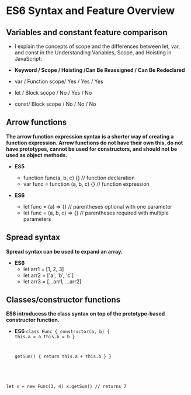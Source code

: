# ES6 Syntax and Feature Overview

## Variables and constant feature comparison
+ I explain the concepts of scope and the differences between let, var, and const in the Understanding Variables, Scope, and Hoisting in JavaScript:

+ **Keyword	/ Scope	    /      Hoisting	/Can Be Reassigned	 /  Can Be Redeclared**
+ var	 /   Function scope/	Yes	  /    Yes	       /          Yes
+ let	 /   Block scope	 /   No	  /    Yes	       /          No
+ const/	  Block scope	 /   No	  /    No	         /        No

## Arrow functions
**The arrow function expression syntax is a shorter way of creating a function expression. Arrow functions do not have their own this, do not have prototypes, cannot be used for constructors, and should not be used as object methods.**

+ **ES5**
  + function func(a, b, c) {} // function declaration
  + var func = function (a, b, c) {} // function expression

+ **ES6**
  + let func = (a) => {} // parentheses optional with one parameter
  + let func = (a, b, c) => {} // parentheses required with multiple parameters

## Spread syntax
**Spread syntax can be used to expand an array.**

+ **ES6**
  + let arr1 = [1, 2, 3]
  + let arr2 = ['a', 'b', 'c']
  + let arr3 = [...arr1, ...arr2]

## Classes/constructor functions
**ES6 introducess the class syntax on top of the prototype-based constructor function.**

+ **ES6**
<code>class Func {
  constructor(a, b) {
    this.a = a
    this.b = b
  }

  getSum() {
    return this.a + this.b
  }
}

let x = new Func(3, 4)
x.getSum() // returns 7</code>
